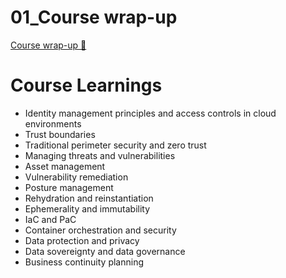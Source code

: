 # 01_Course wrap-up

[Course wrap-up 🔗](https://www.coursera.org/learn/cloud-security-risks-identify-and-protect-against-threats/lecture/ygXjI/course-wrap-up)

# Course Learnings

- Identity management principles and access controls in cloud environments
- Trust boundaries
- Traditional perimeter security and zero trust
- Managing threats and vulnerabilities
- Asset management
- Vulnerability remediation
- Posture management
- Rehydration and reinstantiation
- Ephemerality and immutability
- IaC and PaC
- Container orchestration and security
- Data protection and privacy
- Data sovereignty and data governance
- Business continuity planning

